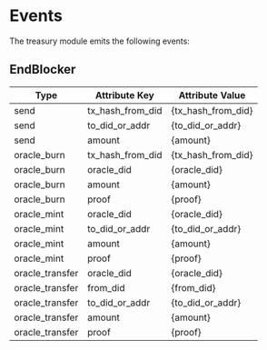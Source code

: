 # Events

The treasury module emits the following events:

## EndBlocker

| Type           | Attribute Key            | Attribute Value       |
|----------------|--------------------------|-----------------------|
| send           | tx_hash_from_did         | {tx_hash_from_did}    |
| send           | to_did_or_addr           | {to_did_or_addr}      |
| send           | amount                   | {amount}              |
| oracle_burn    | tx_hash_from_did         | {tx_hash_from_did}    |
| oracle_burn    | oracle_did               | {oracle_did}          |
| oracle_burn    | amount                   | {amount}              |
| oracle_burn    | proof                    | {proof}               |
| oracle_mint    | oracle_did               | {oracle_did}          |
| oracle_mint    | to_did_or_addr           | {to_did_or_addr}      |
| oracle_mint    | amount                   | {amount}              |
| oracle_mint    | proof                    | {proof}               |
| oracle_transfer| oracle_did               | {oracle_did}          |
| oracle_transfer| from_did                 | {from_did}            |
| oracle_transfer| to_did_or_addr           | {to_did_or_addr}      |
| oracle_transfer| amount                   | {amount}              |
| oracle_transfer| proof                    | {proof}               |


